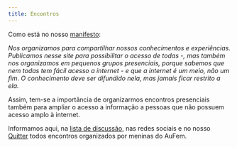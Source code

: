 ```yaml
---
title: Encontros
---
```


Como está no nosso [manifesto](../manifesto):

<cite>Nos organizamos para compartilhar nossos conhecimentos e experiências. Publicamos nesse site para possibilitar o acesso de todas -, mas também nos organizamos em pequenos grupos presenciais, porque sabemos que nem todas tem fácil acesso a internet - e que a internet é um meio, não um fim. O conhecimento deve ser difundido nela, mas jamais ficar restrito a ela.</cite>

Assim, tem-se a importância de organizarmos encontros presenciais também para ampliar o acesso a informação a pessoas que não possuem acesso amplo à internet.

Informamos aqui, na <a href="mailto:{{'autonomiafeminista@lists.riseup.net'|safe_email}}">lista de discussão</a>, nas redes sociais e no nosso [Quitter](https://quitter.se/aufem) todos encontros organizados por meninas do AuFem.